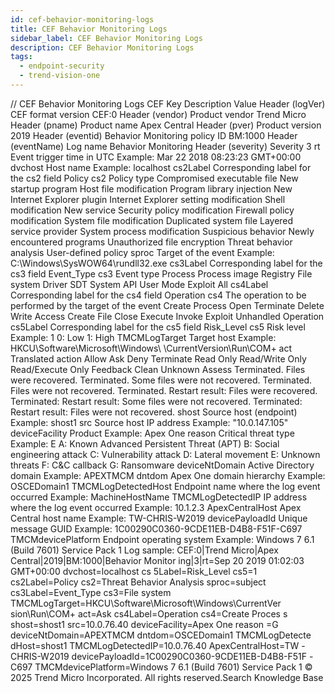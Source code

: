 ```yaml
---
id: cef-behavior-monitoring-logs
title: CEF Behavior Monitoring Logs
sidebar_label: CEF Behavior Monitoring Logs
description: CEF Behavior Monitoring Logs
tags:
  - endpoint-security
  - trend-vision-one
---
```


/*<![CDATA[*/ $('#title').html($('meta[name=map-description]').attr('content')); /*]]>*/ CEF Behavior Monitoring Logs CEF Key Description Value Header (logVer) CEF format version CEF:0 Header (vendor) Product vendor Trend Micro Header (pname) Product name Apex Central Header (pver) Product version 2019 Header (eventid) Behavior Monitoring policy ID BM:1000 Header (eventName) Log name Behavior Monitoring Header (severity) Severity 3 rt Event trigger time in UTC Example: Mar 22 2018 08:23:23 GMT+00:00 dvchost Host name Example: localhost cs2Label Corresponding label for the cs2 field Policy cs2 Policy type Compromised executable file New startup program Host file modification Program library injection New Internet Explorer plugin Internet Explorer setting modification Shell modification New service Security policy modification Firewall policy modification System file modification Duplicated system file Layered service provider System process modification Suspicious behavior Newly encountered programs Unauthorized file encryption Threat behavior analysis User-defined policy sproc Target of the event Example: C:\\Windows\\SysWOW64\\rundll32.exe cs3Label Corresponding label for the cs3 field Event_Type cs3 Event type Process Process image Registry File system Driver SDT System API User Mode Exploit All cs4Label Corresponding label for the cs4 field Operation cs4 The operation to be performed by the target of the event Create Process Open Terminate Delete Write Access Create File Close Execute Invoke Exploit Unhandled Operation cs5Label Corresponding label for the cs5 field Risk_Level cs5 Risk level Example: 1 0: Low 1: High TMCMLogTarget Target host Example: HKCU\\Software\\Microsoft\\Windows\ \CurrentVersion\\Run\\COM+ act Translated action Allow Ask Deny Terminate Read Only Read/Write Only Read/Execute Only Feedback Clean Unknown Assess Terminated. Files were recovered. Terminated. Some files were not recovered. Terminated. Files were not recovered. Terminated. Restart result: Files were recovered. Terminated: Restart result: Some files were not recovered. Terminated: Restart result: Files were not recovered. shost Source host (endpoint) Example: shost1 src Source host IP address Example: "10.0.147.105" deviceFacility Product Example: Apex One reason Critical threat type Example: E A: Known Advanced Persistent Threat (APT) B: Social engineering attack C: Vulnerability attack D: Lateral movement E: Unknown threats F: C&C callback G: Ransomware deviceNtDomain Active Directory domain Example: APEXTMCM dntdom Apex One domain hierarchy Example: OSCEDomain1 TMCMLogDetectedHost Endpoint name where the log event occurred Example: MachineHostName TMCMLogDetectedIP IP address where the log event occurred Example: 10.1.2.3 ApexCentralHost Apex Central host name Example: TW-CHRIS-W2019 devicePayloadId Unique message GUID Example: 1C00290C0360-9CDE11EB-D4B8-F51F-C697 TMCMdevicePlatform Endpoint operating system Example: Windows 7 6.1 (Build 7601) Service Pack 1 Log sample: CEF:0|Trend Micro|Apex Central|2019|BM:1000|Behavior Monitor ing|3|rt=Sep 20 2019 01:02:03 GMT+00:00 dvchost=localhost cs 5Label=Risk_Level cs5=1 cs2Label=Policy cs2=Threat Behavior Analysis sproc=subject cs3Label=Event_Type cs3=File system TMCMLogTarget=HKCU\\Software\\Microsoft\\Windows\\CurrentVer sion\\Run\\COM+ act=Ask cs4Label=Operation cs4=Create Proces s shost=shost1 src=10.0.76.40 deviceFacility=Apex One reason =G deviceNtDomain=APEXTMCM dntdom=OSCEDomain1 TMCMLogDetecte dHost=shost1 TMCMLogDetectedIP=10.0.76.40 ApexCentralHost=TW -CHRIS-W2019 devicePayloadId=1C00290C0360-9CDE11EB-D4B8-F51F -C697 TMCMdevicePlatform=Windows 7 6.1 (Build 7601) Service Pack 1 © 2025 Trend Micro Incorporated. All rights reserved.Search Knowledge Base